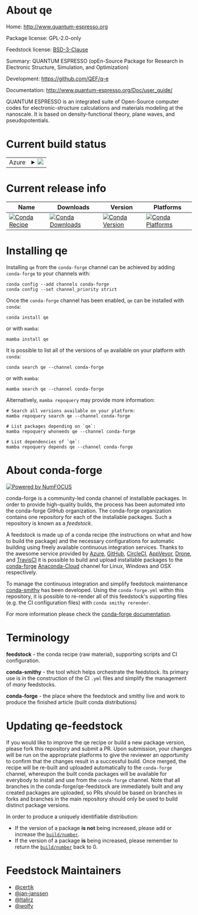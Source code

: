 About qe
========

Home: http://www.quantum-espresso.org

Package license: GPL-2.0-only

Feedstock license: [BSD-3-Clause](https://github.com/conda-forge/qe-feedstock/blob/main/LICENSE.txt)

Summary: QUANTUM ESPRESSO (opEn-Source Package for Research in Electronic Structure, Simulation, and Optimization)

Development: https://github.com/QEF/q-e

Documentation: http://www.quantum-espresso.org/Doc/user_guide/

QUANTUM ESPRESSO is an integrated suite of Open-Source computer
codes for electronic-structure calculations and materials modeling
at the nanoscale. It is based on density-functional theory, plane
waves, and pseudopotentials.


Current build status
====================


<table>
    
  <tr>
    <td>Azure</td>
    <td>
      <details>
        <summary>
          <a href="https://dev.azure.com/conda-forge/feedstock-builds/_build/latest?definitionId=9414&branchName=main">
            <img src="https://dev.azure.com/conda-forge/feedstock-builds/_apis/build/status/qe-feedstock?branchName=main">
          </a>
        </summary>
        <table>
          <thead><tr><th>Variant</th><th>Status</th></tr></thead>
          <tbody><tr>
              <td>linux_64</td>
              <td>
                <a href="https://dev.azure.com/conda-forge/feedstock-builds/_build/latest?definitionId=9414&branchName=main">
                  <img src="https://dev.azure.com/conda-forge/feedstock-builds/_apis/build/status/qe-feedstock?branchName=main&jobName=linux&configuration=linux%20linux_64_" alt="variant">
                </a>
              </td>
            </tr><tr>
              <td>linux_aarch64</td>
              <td>
                <a href="https://dev.azure.com/conda-forge/feedstock-builds/_build/latest?definitionId=9414&branchName=main">
                  <img src="https://dev.azure.com/conda-forge/feedstock-builds/_apis/build/status/qe-feedstock?branchName=main&jobName=linux&configuration=linux%20linux_aarch64_" alt="variant">
                </a>
              </td>
            </tr><tr>
              <td>osx_64</td>
              <td>
                <a href="https://dev.azure.com/conda-forge/feedstock-builds/_build/latest?definitionId=9414&branchName=main">
                  <img src="https://dev.azure.com/conda-forge/feedstock-builds/_apis/build/status/qe-feedstock?branchName=main&jobName=osx&configuration=osx%20osx_64_" alt="variant">
                </a>
              </td>
            </tr>
          </tbody>
        </table>
      </details>
    </td>
  </tr>
</table>

Current release info
====================

| Name | Downloads | Version | Platforms |
| --- | --- | --- | --- |
| [![Conda Recipe](https://img.shields.io/badge/recipe-qe-green.svg)](https://anaconda.org/conda-forge/qe) | [![Conda Downloads](https://img.shields.io/conda/dn/conda-forge/qe.svg)](https://anaconda.org/conda-forge/qe) | [![Conda Version](https://img.shields.io/conda/vn/conda-forge/qe.svg)](https://anaconda.org/conda-forge/qe) | [![Conda Platforms](https://img.shields.io/conda/pn/conda-forge/qe.svg)](https://anaconda.org/conda-forge/qe) |

Installing qe
=============

Installing `qe` from the `conda-forge` channel can be achieved by adding `conda-forge` to your channels with:

```
conda config --add channels conda-forge
conda config --set channel_priority strict
```

Once the `conda-forge` channel has been enabled, `qe` can be installed with `conda`:

```
conda install qe
```

or with `mamba`:

```
mamba install qe
```

It is possible to list all of the versions of `qe` available on your platform with `conda`:

```
conda search qe --channel conda-forge
```

or with `mamba`:

```
mamba search qe --channel conda-forge
```

Alternatively, `mamba repoquery` may provide more information:

```
# Search all versions available on your platform:
mamba repoquery search qe --channel conda-forge

# List packages depending on `qe`:
mamba repoquery whoneeds qe --channel conda-forge

# List dependencies of `qe`:
mamba repoquery depends qe --channel conda-forge
```


About conda-forge
=================

[![Powered by
NumFOCUS](https://img.shields.io/badge/powered%20by-NumFOCUS-orange.svg?style=flat&colorA=E1523D&colorB=007D8A)](https://numfocus.org)

conda-forge is a community-led conda channel of installable packages.
In order to provide high-quality builds, the process has been automated into the
conda-forge GitHub organization. The conda-forge organization contains one repository
for each of the installable packages. Such a repository is known as a *feedstock*.

A feedstock is made up of a conda recipe (the instructions on what and how to build
the package) and the necessary configurations for automatic building using freely
available continuous integration services. Thanks to the awesome service provided by
[Azure](https://azure.microsoft.com/en-us/services/devops/), [GitHub](https://github.com/),
[CircleCI](https://circleci.com/), [AppVeyor](https://www.appveyor.com/),
[Drone](https://cloud.drone.io/welcome), and [TravisCI](https://travis-ci.com/)
it is possible to build and upload installable packages to the
[conda-forge](https://anaconda.org/conda-forge) [Anaconda-Cloud](https://anaconda.org/)
channel for Linux, Windows and OSX respectively.

To manage the continuous integration and simplify feedstock maintenance
[conda-smithy](https://github.com/conda-forge/conda-smithy) has been developed.
Using the ``conda-forge.yml`` within this repository, it is possible to re-render all of
this feedstock's supporting files (e.g. the CI configuration files) with ``conda smithy rerender``.

For more information please check the [conda-forge documentation](https://conda-forge.org/docs/).

Terminology
===========

**feedstock** - the conda recipe (raw material), supporting scripts and CI configuration.

**conda-smithy** - the tool which helps orchestrate the feedstock.
                   Its primary use is in the construction of the CI ``.yml`` files
                   and simplify the management of *many* feedstocks.

**conda-forge** - the place where the feedstock and smithy live and work to
                  produce the finished article (built conda distributions)


Updating qe-feedstock
=====================

If you would like to improve the qe recipe or build a new
package version, please fork this repository and submit a PR. Upon submission,
your changes will be run on the appropriate platforms to give the reviewer an
opportunity to confirm that the changes result in a successful build. Once
merged, the recipe will be re-built and uploaded automatically to the
`conda-forge` channel, whereupon the built conda packages will be available for
everybody to install and use from the `conda-forge` channel.
Note that all branches in the conda-forge/qe-feedstock are
immediately built and any created packages are uploaded, so PRs should be based
on branches in forks and branches in the main repository should only be used to
build distinct package versions.

In order to produce a uniquely identifiable distribution:
 * If the version of a package **is not** being increased, please add or increase
   the [``build/number``](https://docs.conda.io/projects/conda-build/en/latest/resources/define-metadata.html#build-number-and-string).
 * If the version of a package **is** being increased, please remember to return
   the [``build/number``](https://docs.conda.io/projects/conda-build/en/latest/resources/define-metadata.html#build-number-and-string)
   back to 0.

Feedstock Maintainers
=====================

* [@certik](https://github.com/certik/)
* [@jan-janssen](https://github.com/jan-janssen/)
* [@ltalirz](https://github.com/ltalirz/)
* [@wolfv](https://github.com/wolfv/)

